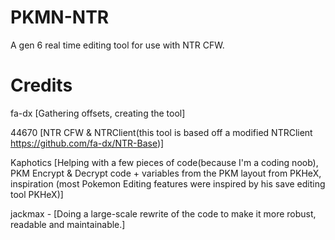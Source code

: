# PKMN-NTR
A gen 6 real time editing tool for use with NTR CFW.

# Credits
fa-dx [Gathering offsets, creating the tool]

44670 [NTR CFW & NTRClient(this tool is based off a modified NTRClient https://github.com/fa-dx/NTR-Base)]


Kaphotics [Helping with a few pieces of code(because I'm a coding noob), PKM Encrypt & Decrypt code + variables from the PKM layout from PKHeX, inspiration (most Pokemon Editing features were inspired by his save editing tool PKHeX)]

jackmax - [Doing a large-scale rewrite of the code to make it more robust, readable and maintainable.]
